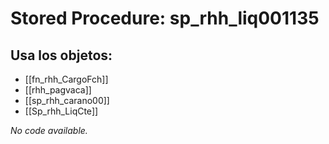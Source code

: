 # Stored Procedure: sp_rhh_liq001135

## Usa los objetos:
- [[fn_rhh_CargoFch]]
- [[rhh_pagvaca]]
- [[sp_rhh_carano00]]
- [[Sp_rhh_LiqCte]]

*No code available.*
